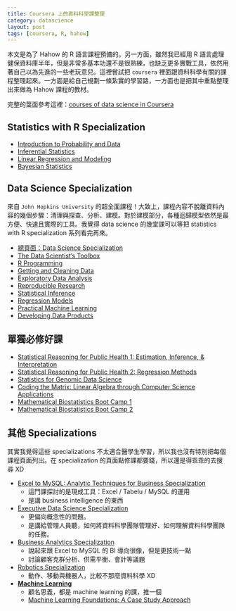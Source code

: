 ```yaml
---
title: Coursera 上的資料科學課整理
category: datascience
layout: post
tags: [coursera, R, hahow] 
---
```

本文是為了 Hahow 的 R 語言課程預備的。另一方面，雖然我已經用 R 語言處理健保資料庫半年，但是非常多基本功還不是很熟練，也缺乏更多實戰工具，依然用著自己以為先進的一些老玩意兒。這裡嘗試把 ``coursera`` 裡面跟資料科學有關的課程整理起來。一方面是給自己規劃一條紮實的學習路，一方面也是把其中重點整理出來做為 Hahow 課程的教材。

完整的葉面參考這裡：[courses of data science in Coursera](https://www.coursera.org/browse/data-science)

## Statistics with R Specialization
- [Introduction to Probability and Data](https://www.coursera.org/learn/probability-intro)
- [Inferential Statistics](https://www.coursera.org/learn/inferential-statistics-intro)
- [Linear Regression and Modeling](https://www.coursera.org/learn/linear-regression-model)
- [Bayesian Statistics](https://www.coursera.org/learn/bayesian)

## Data Science Specialization
來自 ``John Hopkins University`` 的超全面課程！大致上，課程內容不脫離資料內容的幾個步驟：清理與探查、分析、建模。對於建模部分，各種迴歸模型依然是最方便、快速且實際的工具。我覺得 data science 的幾堂課可以等把 statistics with R specialization 系列看完再來。

- [總頁面：Data Science Specialization](https://www.coursera.org/specializations/jhu-data-science)
- [The Data Scientist’s Toolbox](https://www.coursera.org/learn/data-scientists-tools)
- [R Programming](https://www.coursera.org/learn/r-programming)
- [Getting and Cleaning Data](https://www.coursera.org/learn/data-cleaning)
- [Exploratory Data Analysis](https://www.coursera.org/learn/exploratory-data-analysis)
- [Reproducible Research](https://www.coursera.org/learn/reproducible-research)
- [Statistical Inference](https://www.coursera.org/learn/statistical-inference)
- [Regression Models](https://www.coursera.org/learn/regression-models)
- [Practical Machine Learning](https://www.coursera.org/learn/practical-machine-learning)
- [Developing Data Products](https://www.coursera.org/learn/data-products)

## 單獨必修好課
- [Statistical Reasoning for Public Health 1: Estimation, Inference, & Interpretation](https://www.coursera.org/course/statreasoning)
- [Statistical Reasoning for Public Health 2: Regression Methods](https://www.coursera.org/course/statreasoning2)
- [Statistics for Genomic Data Science](https://www.coursera.org/learn/statistical-genomics)
- [Coding the Matrix: Linear Algebra through Computer Science Applications](https://www.coursera.org/course/matrix)
- [Mathematical Biostatistics Boot Camp 1](https://www.coursera.org/learn/biostatistics)
- [Mathematical Biostatistics Boot Camp 2](https://www.coursera.org/learn/biostatistics-2)

## 其他 Specializations
其實我覺得這些 specializations 不太適合醫學生學習，所以我也沒有特別把每個課程頁面列出。在 specialization 的頁面點修課都要錢，所以還是得乖乖的去搜尋 XD

- [Excel to MySQL: Analytic Techniques for Business Specialization](https://www.coursera.org/specializations/excel-mysql)
  - 這門課探討的是現成工具：Excel / Tabelu / MySQL 的運用
  - 是講 business intelligence 的東西
- [Executive Data Science Specialization](https://www.coursera.org/specializations/executive-data-science)
  - 更偏向概念性的問題。
  - 是講給管理人員聽，如何將資料科學團隊管理好、如何理解資料科學團隊的任務。
- [Business Analytics Specialization](https://www.coursera.org/specializations/business-analytics)
  - 說起來跟 Excel to MySQL 的 BI 導向很像，但是更技術一點
  - 討論顧客克群分析、供需平衡、會計等議題
- [Robotics Specialization](https://www.coursera.org/specializations/robotics)
  - 動作、移動與機器人，比較不那麼資料科學 XD
- [**Machine Learning**](https://www.coursera.org/specializations/machine-learning)
  - 顧名思義，都是 machine learning 的課，推一個
  - [Machine Learning Foundations: A Case Study Approach](https://www.coursera.org/learn/ml-foundations)

